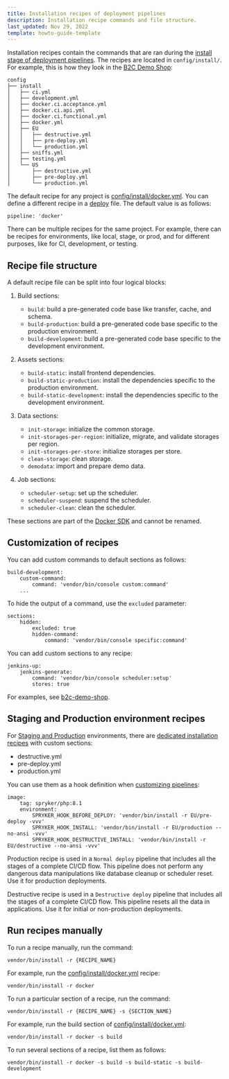 ```yaml
---
title: Installation recipes of deployment pipelines
description: Installation recipe commands and file structure.
last_updated: Nov 29, 2022
template: howto-guide-template
---
```


Installation recipes contain the commands that are ran during the [install stage of deployment pipelines](/docs/cag/dev/configure-deployment-pipelines/deployment-pipelines.html#install-stage). The recipes are located in `config/install/`.  For example, this is how they look in the [B2C Demo Shop](https://github.com/spryker-shop/b2c-demo-shop/tree/master/config/install):

```
config
├── install
│   ├── ci.yml
│   ├── development.yml
│   ├── docker.ci.acceptance.yml
│   ├── docker.ci.api.yml
│   ├── docker.ci.functional.yml
│   ├── docker.yml
│   ├── EU
│   │   ├── destructive.yml
│   │   ├── pre-deploy.yml
│   │   └── production.yml
│   ├── sniffs.yml
│   ├── testing.yml
│   └── US
│       ├── destructive.yml
│       ├── pre-deploy.yml
│       └── production.yml
```

The default recipe for any project is [config/install/docker.yml](https://github.com/spryker-shop/b2c-demo-shop/blob/master/config/install/docker.yml). You can define a different recipe in a [deploy](/docs/scos/dev/the-docker-sdk/{{page.version}}/deploy-file/deploy-file.html) file. The default value is as follows:

```shell
pipeline: 'docker'
```

There can be multiple recipes for the same project. For example, there can be recipes for environments, like local, stage, or prod, and for different purposes, like for CI, development, or testing.

## Recipe file structure

A default recipe file can be split into four logical blocks:

1) Build sections:

    - `build`: build a pre-generated code base like transfer, cache, and schema.
    - `build-production`: build a pre-generated code base specific to the production environment.
    - `build-development`: build a pre-generated code base specific to the development environment.

2) Assets sections:

    - `build-static`: install frontend dependencies.
    - `build-static-production`: install the dependencies specific to the production environment.
    - `build-static-development`: install the dependencies specific to the development environment.

3) Data sections:

    - `init-storage`: initialize the common storage.
    - `init-storages-per-region`: initialize, migrate, and validate storages per region.
    - `init-storages-per-store`: initialize storages per store.
    - `clean-storage`: clean storage.
    - `demodata`: import and prepare demo data.

4) Job sections:

    - `scheduler-setup`:  set up the scheduler.
    - `scheduler-suspend`: suspend the scheduler.
    - `scheduler-clean`: clean the scheduler.

These sections are part of the [Docker SDK](/docs/scos/dev/the-docker-sdk/{{page.version}}/the-docker-sdk.html) and cannot be renamed.

## Customization of recipes

You can add custom commands to default sections as follows:

```shell
build-development:
    custom-command:
        command: 'vendor/bin/console custom:command'
    ...
```

To hide the output of a command, use the `excluded` parameter:

```shell
sections:
    hidden:
        excluded: true
        hidden-command:
            command: 'vendor/bin/console specific:command'
```

You can add custom sections to any recipe:

```shell
jenkins-up:
    jenkins-generate:
        command: 'vendor/bin/console scheduler:setup'
        stores: true
```

For examples, see [b2c-demo-shop](https://github.com/spryker-shop/b2c-demo-shop/blob/master/config/install/development.yml).

## Staging and Production environment recipes

For [Staging and Production](/docs/cloud/dev/spryker-cloud-commerce-os/environments-overview.html) environments, there are [dedicated installation recipes](https://github.com/spryker-shop/b2c-demo-shop/tree/master/config/install/EU) with custom sections:

- destructive.yml
- pre-deploy.yml
- production.yml

You can use them as a hook definition when [customizing pipelines](/docs/cag/dev/configure-deployment-pipelines/customize-deployment-pipelines.html#adding-a-single-command-to-a-deployment-pipeline):

```shell
image:
    tag: spryker/php:8.1
    environment:
        SPRYKER_HOOK_BEFORE_DEPLOY: 'vendor/bin/install -r EU/pre-deploy -vvv'
        SPRYKER_HOOK_INSTALL: 'vendor/bin/install -r EU/production --no-ansi -vvv'
        SPRYKER_HOOK_DESTRUCTIVE_INSTALL: 'vendor/bin/install -r EU/destructive --no-ansi -vvv'
```

Production recipe is used in a `Normal deploy` pipeline that includes all the stages of a complete CI/CD flow. This pipeline does not perform any dangerous data manipulations like database cleanup or scheduler reset. Use it for production deployments.

Destructive recipe is used in a `Destructive deploy` pipeline that includes all the stages of a complete CI/CD flow. This pipeline resets all the data in applications. Use it for initial or non-production deployments.

## Run recipes manually

To run a recipe manually, run the command:

```shell
vendor/bin/install -r {RECIPE_NAME}
```

For example, run the [config/install/docker.yml](https://github.com/spryker-shop/b2c-demo-shop/blob/master/config/install/docker.yml) recipe:

```shell
vendor/bin/install -r docker
```

To run a particular section of a recipe, run the command:

```shell
vendor/bin/install -r {RECIPE_NAME} -s {SECTION_NAME}
```

For example, run the build section of [config/install/docker.yml](https://github.com/spryker-shop/b2c-demo-shop/blob/master/config/install/docker.yml):
```shell
vendor/bin/install -r docker -s build
```

To run several sections of a recipe, list them as follows:
```shell
vendor/bin/install -r docker -s build -s build-static -s build-development
```
